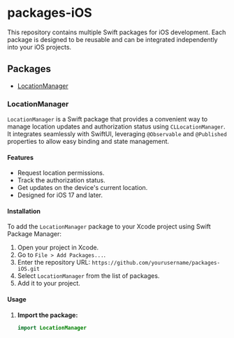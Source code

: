 # packages-iOS

This repository contains multiple Swift packages for iOS development. Each package is designed to be reusable and can be integrated independently into your iOS projects.

## Packages

- [LocationManager](#locationmanager)

### LocationManager

`LocationManager` is a Swift package that provides a convenient way to manage location updates and authorization status using `CLLocationManager`. It integrates seamlessly with SwiftUI, leveraging `@Observable` and `@Published` properties to allow easy binding and state management.

#### Features

- Request location permissions.
- Track the authorization status.
- Get updates on the device's current location.
- Designed for iOS 17 and later.

#### Installation

To add the `LocationManager` package to your Xcode project using Swift Package Manager:

1. Open your project in Xcode.
2. Go to `File > Add Packages...`.
3. Enter the repository URL: `https://github.com/yourusername/packages-iOS.git`
4. Select `LocationManager` from the list of packages.
5. Add it to your project.

#### Usage

1. **Import the package:**

   ```swift
   import LocationManager
